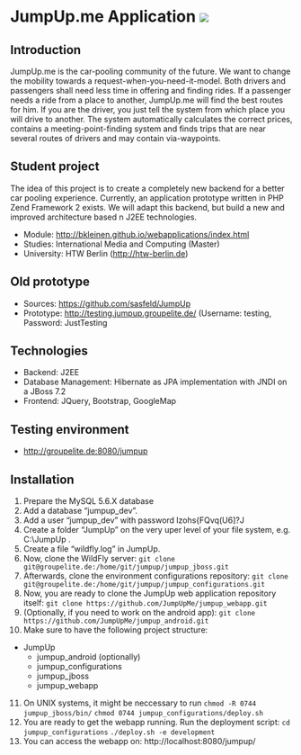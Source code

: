 JumpUp.me Application <a href="https://travis-ci.org/sasfeld/JumpUpReloaded" title="Travis CI"><img src="https://travis-ci.org/sasfeld/JumpUpReloaded.svg?branch=master" /></a>
=======================

Introduction
------------

JumpUp.me is the car-pooling community of the future. 
We want to change the mobility towards a request-when-you-need-it-model. Both drivers and passengers shall need less time in offering and finding rides.
If a passenger needs a ride from a place to another, JumpUp.me will find the best routes for him. 
If you are the driver, you just tell the system from which place you will drive to another. The system automatically calculates the correct prices, contains a meeting-point-finding system and finds trips that are near several routes of drivers and may contain via-waypoints.


Student project
------------

The idea of this project is to create a completely new backend for a better car pooling experience. Currently, an application prototype written in PHP Zend Framework 2 exists.
We will adapt this backend, but build a new and improved architecture based n J2EE technologies.

- Module: http://bkleinen.github.io/webapplications/index.html
- Studies: International Media and Computing (Master)
- University: HTW Berlin (http://htw-berlin.de)


Old prototype
------------

- Sources: https://github.com/sasfeld/JumpUp 
- Prototype: http://testing.jumpup.groupelite.de/ (Username: testing, Password: JustTesting


Technologies
------------

- Backend: J2EE
- Database Management: Hibernate as JPA implementation with JNDI on a JBoss 7.2
- Frontend: JQuery, Bootstrap, GoogleMap

Testing environment
------------

- http://groupelite.de:8080/jumpup

Installation
------------

1. Prepare the MySQL 5.6.X database
2. Add a database “jumpup_dev”.
3. Add a user “jumpup_dev” with password lzohs{FQvq(U6]?J
4. Create a folder “JumpUp” on the very uper level of your file system, e.g. C:\JumpUp .
5. Create a file “wildfly.log” in JumpUp.
6. Now, clone the WildFly server: 
  ```git clone git@groupelite.de:/home/git/jumpup/jumpup_jboss.git``` 
7. Afterwards, clone the environment configurations repository: 
  ```git clone git@groupelite.de:/home/git/jumpup/jumpup_configurations.git```
8. Now, you are ready to clone the JumpUp web application repository itself: 
	```git clone https://github.com/JumpUpMe/jumpup_webapp.git```
9. (Optionally, if you need to work on the android app): 
  ```git clone https://github.com/JumpUpMe/jumpup_android.git```
10. Make sure to have the following project structure:
  - JumpUp
    - jumpup_android (optionally)
    - jumpup_configurations
    - jumpup_jboss
    - jumpup_webapp
11. On UNIX systems, it might be neccessary to run
	```chmod -R 0744 jumpup_jboss/bin/```
	```chmod 0744 jumpup_configurations/deploy.sh```
12. You are ready to get the webapp running. Run the deployment script:
	```cd jumpup_configurations```
	```./deploy.sh -e development```
13. You can access the webapp on: http://localhost:8080/jumpup/
